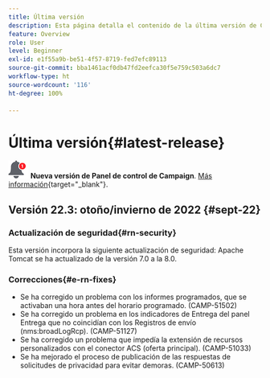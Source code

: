 ```yaml
---
title: Última versión
description: Esta página detalla el contenido de la última versión de Campaign Standard
feature: Overview
role: User
level: Beginner
exl-id: e1f55a9b-be51-4f57-8719-fed7efc89113
source-git-commit: bba1461acf0db47fd2eefca30f5e759c503a6dc7
workflow-type: ht
source-wordcount: '116'
ht-degree: 100%

---
```



# Última versión{#latest-release}

![Panel de control de Campaign](assets/do-not-localize/cp-icon.png) **Nueva versión de Panel de control de Campaign**. [Más información](https://experienceleague.adobe.com/docs/control-panel/using/release-notes.html?lang=es){target=&quot;_blank&quot;}.


## Versión 22.3: otoño/invierno de 2022 {#sept-22}

### Actualización de seguridad{#rn-security}

Esta versión incorpora la siguiente actualización de seguridad: Apache Tomcat se ha actualizado de la versión 7.0 a la 8.0.

### Correcciones{#e-rn-fixes}

* Se ha corregido un problema con los informes programados, que se activaban una hora antes del horario programado. (CAMP-51502)
* Se ha corregido un problema en los indicadores de Entrega del panel Entrega que no coincidían con los Registros de envío (nms:broadLogRcp). (CAMP-51127)
* Se ha corregido un problema que impedía la extensión de recursos personalizados con el conector ACS (oferta principal). (CAMP-51033)
* Se ha mejorado el proceso de publicación de las respuestas de solicitudes de privacidad para evitar demoras. (CAMP-50613)

